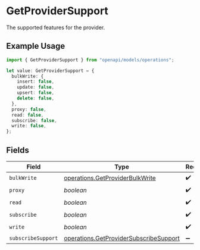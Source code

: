 # GetProviderSupport

The supported features for the provider.

## Example Usage

```typescript
import { GetProviderSupport } from "openapi/models/operations";

let value: GetProviderSupport = {
  bulkWrite: {
    insert: false,
    update: false,
    upsert: false,
    delete: false,
  },
  proxy: false,
  read: false,
  subscribe: false,
  write: false,
};
```

## Fields

| Field                                                                                            | Type                                                                                             | Required                                                                                         | Description                                                                                      |
| ------------------------------------------------------------------------------------------------ | ------------------------------------------------------------------------------------------------ | ------------------------------------------------------------------------------------------------ | ------------------------------------------------------------------------------------------------ |
| `bulkWrite`                                                                                      | [operations.GetProviderBulkWrite](../../models/operations/getproviderbulkwrite.md)               | :heavy_check_mark:                                                                               | N/A                                                                                              |
| `proxy`                                                                                          | *boolean*                                                                                        | :heavy_check_mark:                                                                               | N/A                                                                                              |
| `read`                                                                                           | *boolean*                                                                                        | :heavy_check_mark:                                                                               | N/A                                                                                              |
| `subscribe`                                                                                      | *boolean*                                                                                        | :heavy_check_mark:                                                                               | N/A                                                                                              |
| `write`                                                                                          | *boolean*                                                                                        | :heavy_check_mark:                                                                               | N/A                                                                                              |
| `subscribeSupport`                                                                               | [operations.GetProviderSubscribeSupport](../../models/operations/getprovidersubscribesupport.md) | :heavy_minus_sign:                                                                               | N/A                                                                                              |
